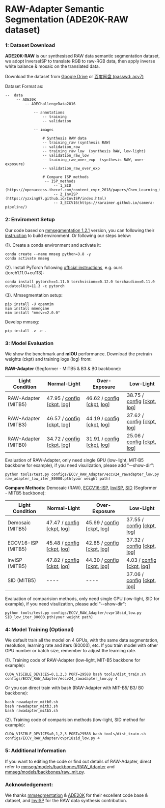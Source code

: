 # RAW-Adapter Semantic Segmentation (ADE20K-RAW dataset)

### 1: Dataset Download

**ADE20K-RAW** is our synthesised RAW data semantic segmentation dataset, we adopt InverseISP to translate RGB to raw-RGB data, then apply inverse white balance & mosaic on the translated data.

Download the dataset from [Google Drive](https://drive.google.com/file/d/1OZ4_rbJqlmlvmIjWzM5J4JjQCF2-fatP/view?usp=sharing) or [百度网盘 (passwd: acv7)](https://pan.baidu.com/s/1hv4Dc6AGBRr1u-7OgJ0zfA)

Dataset Format as:

```
--  data
     -- ADE20K
         -- ADEChallengeData2016
             
             -- annotations
                 -- training
                 -- validation
             
             -- images

                 # Synthesis RAW data
                 -- training_raw (synthesis RAW)
                 -- validation_raw
                 -- training_raw_low  (synthesis RAW, low-light)
                 -- validation_raw_low
                 -- training_raw_over_exp  (synthesis RAW, over-exposure)
                 -- validation_raw_over_exp

                 # Compare ISP methods
                  -- ISP_methods
                      -- 1_SID (https://openaccess.thecvf.com/content_cvpr_2018/papers/Chen_Learning_to_See_CVPR_2018_paper.pdf)
                      -- 2_InvISP (https://yzxing87.github.io/InvISP/index.html)
                      -- 3_ECCV16(https://karaimer.github.io/camera-pipeline/)
```

### 2: Enviroment Setup

Our code based on [mmsegmentation 1.2.1](https://github.com/open-mmlab/mmsegmentation/tree/v1.2.1) version, you can following their [instruction](https://github.com/open-mmlab/mmsegmentation/blob/v1.2.1/docs/en/get_started.md#installation) to build environment. Or following our steps below:

(1). Create a conda environment and activate it:
```
conda create --name mmseg python=3.8 -y
conda activate mmseg
```

(2). Install PyTorch following [official instructions](https://pytorch.org/get-started/locally/), e.g. ours (torch1.11.0+cu113):
```
conda install pytorch==1.11.0 torchvision==0.12.0 torchaudio==0.11.0 cudatoolkit=11.3 -c pytorch
```

(3). Mmsegmentation setup:
```
pip install -U openmim
mim install mmengine
mim install "mmcv>=2.0.0"
```

Develop mmseg:
```
pip install -v -e .
```


### 3: Model Evaluation 


We show the benchmark and **mIOU** performance. Download the pretrain weights (ckpt) and training logs (log) from:

**RAW-Adapter** (Segformer - MITB5 & B3 & B0 backbone): 

| Light Condition | Normal-Light | Over-Exposure | Low-Light | 
|  ---- | ---- | ---- | ----   | 
| RAW-Adapter (MITB5) | 47.95 / [config](configs/ECCV_RAW_Adapter/eccv24_rawadapter_normal.py)  [[ckpt](https://github.com/cuiziteng/ECCV_RAW_Adapter/releases/download/1.0.0/raw_adapter_normal_iter_80000.pth), [log](https://github.com/cuiziteng/ECCV_RAW_Adapter/releases/download/1.0.0/raw_adapter_normal.log)] |  46.62 / [config](configs/ECCV_RAW_Adapter/eccv24_rawadapter_oe.py) [[ckpt](https://github.com/cuiziteng/ECCV_RAW_Adapter/releases/download/1.0.0/raw_adapter_oe_iter_80000.pth), [log](https://github.com/cuiziteng/ECCV_RAW_Adapter/releases/download/1.0.0/raw_adapter_oe.log)] | 38.75 / [config](configs/ECCV_RAW_Adapter/eccv24_rawadapter_low.py) [[ckpt](https://github.com/cuiziteng/ECCV_RAW_Adapter/releases/download/1.0.0/raw_adapter_low_iter_80000.pth), [log](https://github.com/cuiziteng/ECCV_RAW_Adapter/releases/download/1.0.0/raw_adapter_low.log)] | 
| RAW-Adapter (MITB3) | 46.57 / [config](configs/ECCV_RAW_Adapter/eccv24_rawadapter_normal_mitb3.py) [[ckpt](https://github.com/cuiziteng/ECCV_RAW_Adapter/releases/download/1.0.0/raw_adapter_normal_mitb3_iter_80000.pth), [log](https://github.com/cuiziteng/ECCV_RAW_Adapter/releases/download/1.0.0/raw_adapter_normal_mitb3.log)] | 44.19 / [config](configs/ECCV_RAW_Adapter/eccv24_rawadapter_oe_mitb3.py) [[ckpt](https://github.com/cuiziteng/ECCV_RAW_Adapter/releases/download/1.0.0/raw_adapter_oe_mitb3_iter_80000.pth), [log](https://github.com/cuiziteng/ECCV_RAW_Adapter/releases/download/1.0.0/raw_adapter_oe_mitb3.log)] | 37.62 / [config](configs/ECCV_RAW_Adapter/eccv24_rawadapter_low_mitb3.py) [[ckpt](https://github.com/cuiziteng/ECCV_RAW_Adapter/releases/download/1.0.0/raw_adapter_low_mitb3_iter_80000.pth), [log](https://github.com/cuiziteng/ECCV_RAW_Adapter/releases/download/1.0.0/raw_adapter_low_mitb3.log)] | 
| RAW-Adapter (MITB0) | 34.72 / [config](configs/ECCV_RAW_Adapter/eccv24_rawadapter_normal_mitb0.py) [[ckpt](https://github.com/cuiziteng/ECCV_RAW_Adapter/releases/download/1.0.0/raw_adapter_normal_mitb0_iter_80000.pth), [log](https://github.com/cuiziteng/ECCV_RAW_Adapter/releases/download/1.0.0/raw_adapter_normal_mitb0.log)] | 31.91 / [config](configs/ECCV_RAW_Adapter/eccv24_rawadapter_oe_mitb0.py) [[ckpt](https://github.com/cuiziteng/ECCV_RAW_Adapter/releases/download/1.0.0/raw_adapter_oe_mitb0_iter_80000.pth), [log](https://github.com/cuiziteng/ECCV_RAW_Adapter/releases/download/1.0.0/raw_adapter_oe_mitb0.log)] | 25.06 / [config](configs/ECCV_RAW_Adapter/eccv24_rawadapter_low_mitb0.py) [[ckpt](https://github.com/cuiziteng/ECCV_RAW_Adapter/releases/download/1.0.0/raw_adapter_low_mitb0_iter_80000.pth), [log](https://github.com/cuiziteng/ECCV_RAW_Adapter/releases/download/1.0.0/raw_adapter_low_mitb0.log)] | 


Evaluation of RAW-Adapter, only need single GPU (low-light, MIT-B5 backbone for example), if you need visulization, please add "--show-dir": 

```
python tools/test.py configs/ECCV_RAW_Adapter/eccv24_rawadapter_low.py raw_adapter_low_iter_80000.pth(your weight path) 
```

**Compare Methods:** Demosaic (RAW), [ECCV16-ISP](https://karaimer.github.io/camera-pipeline/), [InvISP](https://yzxing87.github.io/InvISP/index.html), [SID](https://openaccess.thecvf.com/content_cvpr_2018/papers/Chen_Learning_to_See_CVPR_2018_paper.pdf) (Segformer - MITB5 backbone): 

| Light Condition | Normal-Light | Over-Exposure | Low-Light | 
|  ---- | ---- | ---- | ----   | 
| Demosaic (MITB5) | 47.47  / [config](configs/ECCV_RAW_Adapter/demosaic_normal.py)  [[ckpt](https://github.com/cuiziteng/ECCV_RAW_Adapter/releases/download/1.0.0/Demosaic_normal_iter_80000.pth), [log](https://github.com/cuiziteng/ECCV_RAW_Adapter/releases/download/1.0.0/Demosaic_normal.log)] | 45.69 / [config](configs/ECCV_RAW_Adapter/demosaic_oe.py) [[ckpt](https://github.com/cuiziteng/ECCV_RAW_Adapter/releases/download/1.0.0/Demosaic_oe_iter_80000.pth), [log](https://github.com/cuiziteng/ECCV_RAW_Adapter/releases/download/1.0.0/Demosaic_oe.log)] | 37.55 / [config](configs/ECCV_RAW_Adapter/demosaic_low.py) [[ckpt](https://github.com/cuiziteng/ECCV_RAW_Adapter/releases/download/1.0.0/eccv16isp_low_iter_80000.pth), [log](https://github.com/cuiziteng/ECCV_RAW_Adapter/releases/download/1.0.0/eccv16isp_low.log)] | 
| ECCV16-ISP (MITB5) | 45.48 / [config](configs/ECCV_RAW_Adapter/eccv16isp_normal.py) [[ckpt](https://github.com/cuiziteng/ECCV_RAW_Adapter/releases/download/1.0.0/eccv16isp_normal_iter_80000.pth), [log](https://github.com/cuiziteng/ECCV_RAW_Adapter/releases/download/1.0.0/eccv16isp_normal.log)] | 42.85 / [config](configs/ECCV_RAW_Adapter/eccv16isp_oe.py) [[ckpt](https://github.com/cuiziteng/ECCV_RAW_Adapter/releases/download/1.0.0/eccv16isp_oe_iter_80000.pth), [log](https://github.com/cuiziteng/ECCV_RAW_Adapter/releases/download/1.0.0/eccv16isp_oe.log)] | 37.32 / [config](configs/ECCV_RAW_Adapter/eccv16isp_low.py) [[ckpt](https://github.com/cuiziteng/ECCV_RAW_Adapter/releases/download/1.0.0/eccv16isp_low_iter_80000.pth), [log](https://github.com/cuiziteng/ECCV_RAW_Adapter/releases/download/1.0.0/eccv16isp_low.log)] | 
| InvISP (MITB5) | 47.82 / [config](configs/ECCV_RAW_Adapter/cvpr21inverseisp_normal.py) [[ckpt](https://github.com/cuiziteng/ECCV_RAW_Adapter/releases/download/1.0.0/inverseisp_normal_iter_80000.pth), [log](https://github.com/cuiziteng/ECCV_RAW_Adapter/releases/download/1.0.0/inverseisp_normal.log)] | 44.30 / [config](configs/ECCV_RAW_Adapter/cvpr21inverseisp_oe.py) [[ckpt](https://github.com/cuiziteng/ECCV_RAW_Adapter/releases/download/1.0.0/inverseisp_oe_iter_80000.pth), [log](https://github.com/cuiziteng/ECCV_RAW_Adapter/releases/download/1.0.0/inverseisp_oe.log)] |  4.03  / [config](configs/ECCV_RAW_Adapter/cvpr21inverseisp_low.py) [[ckpt](https://github.com/cuiziteng/ECCV_RAW_Adapter/releases/download/1.0.0/inverseisp_low_iter_80000.pth), [log](https://github.com/cuiziteng/ECCV_RAW_Adapter/releases/download/1.0.0/inverseisp_low.log)] |
| SID (MITB5) |  ---- |  ---- | 37.06 / [config](configs/ECCV_RAW_Adapter/cvpr18sid_low.py) [[ckpt](https://github.com/cuiziteng/ECCV_RAW_Adapter/releases/download/1.0.0/SID_low_iter_80000.pth), [log](https://github.com/cuiziteng/ECCV_RAW_Adapter/releases/download/1.0.0/SID_low.log)] |

Evaluation of comparision methods, only need single GPU (low-light, SID for example), if you need visulization, please add "--show-dir": 

```
python tools/test.py configs/ECCV_RAW_Adapter/cvpr18sid_low.py SID_low_iter_80000.pth(your weight path) 
```

### 4: Model Training (Optional) 

We default train all the model on 4 GPUs, with the same data augmentation, resolution, learning rate and iters (80000), etc.
If you train model with other GPU number or batch size, remember to adjust the learning rate. 

(1). Training code of RAW-Adapter (low-light, MIT-B5 backbone for example):

```
CUDA_VISIBLE_DEVICES=0,1,2,3 PORT=29588 bash tools/dist_train.sh configs/ECCV_RAW_Adapter/eccv24_rawadapter_low.py 4
```

Or you can direct train with bash (RAW-Adapter with MIT-B5/ B3/ B0 backbone):

```
bash rawadapter_mitb0.sh
bash rawadapter_mitb3.sh
bash rawadapter_mitb5.sh
```

(2). Training code of comparision methods (low-light, SID method for example):

```
CUDA_VISIBLE_DEVICES=0,1,2,3 PORT=29588 bash tools/dist_train.sh configs/ECCV_RAW_Adapter/cvpr18sid_low.py 4
```


### 5: Additional  Information

If you want to editing the code or find out details of RAW-Adapter, direct refer to [mmseg/models/backbones/RAW_Adapter](mmseg/models/backbones/RAW_Adapter) and [mmseg/models/backbones/raw_mit.py](mmseg/models/backbones/raw_mit.py).


### Acknowledgement:

We thanks [mmsegmentation](https://github.com/open-mmlab/mmsegmentation/tree/v1.2.1) & [ADE20K](https://groups.csail.mit.edu/vision/datasets/ADE20K/) for their excellent code base & dataset, and [InvISP](https://yzxing87.github.io/InvISP/index.html) for the RAW data synthesis contribution.





